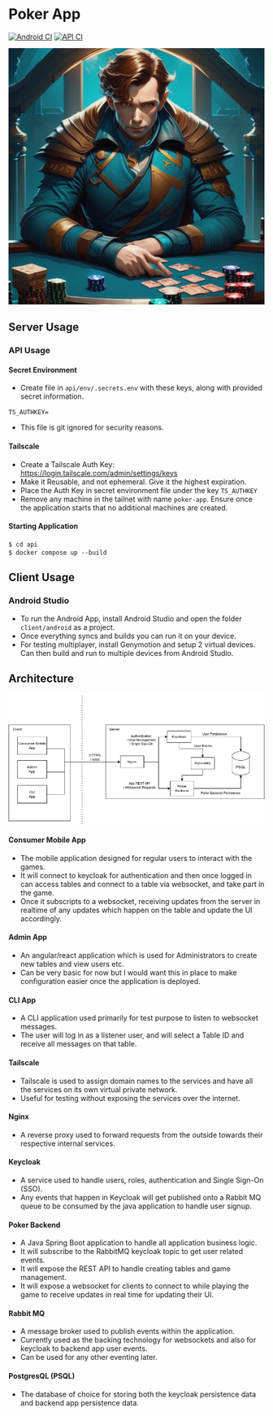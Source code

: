 # Poker App

[![Android CI](https://github.com/thomasbigger584/poker-app/actions/workflows/android.yml/badge.svg)](https://github.com/thomasbigger584/poker-app/actions/workflows/android.yml)
[![API CI](https://github.com/thomasbigger584/poker-app/actions/workflows/api.yml/badge.svg)](https://github.com/thomasbigger584/poker-app/actions/workflows/api.yml)

![logo.png](images/logo.png)

## Server Usage

### API Usage

#### Secret Environment

- Create file in `api/env/.secrets.env` with these keys, along with provided secret information.
```
TS_AUTHKEY=
```
- This file is git ignored for security reasons.

#### Tailscale

- Create a Tailscale Auth Key: https://login.tailscale.com/admin/settings/keys
- Make it Reusable, and not ephemeral. Give it the highest expiration.
- Place the Auth Key in secret environment file under the key `TS_AUTHKEY`
- Remove any machine in the tailnet with name `poker-app`. Ensure once the application starts that no additional
  machines are created.

#### Starting Application

```shell
$ cd api
$ docker compose up --build
```

## Client Usage

### Android Studio

- To run the Android App, install Android Studio and open the folder `client/android` as a project.
- Once everything syncs and builds you can run it on your device.
- For testing multiplayer, install Genymotion and setup 2 virtual devices. Can then build and run to multiple devices
  from Android Studio.

## Architecture

![PokerApp-Architecture.png](images/PokerApp-Architecture.png)

#### Consumer Mobile App

- The mobile application designed for regular users to interact with the games.
- It will connect to keycloak for authentication and then once logged in can access tables and connect to a table via
  websocket, and take part in the game.
- Once it subscripts to a websocket, receiving updates from the server in realtime of any updates which happen on the
  table and update the UI accordingly.

#### Admin App

- An angular/react application which is used for Administrators to create new tables and view users etc.
- Can be very basic for now but I would want this in place to make configuration easier once the application is
  deployed.

#### CLI App

- A CLI application used primarily for test purpose to listen to websocket messages.
- The user will log in as a listener user, and will select a Table ID and receive all messages on that table.

#### Tailscale

- Tailscale is used to assign domain names to the services and have all the services on its own virtual private network.
- Useful for testing without exposing the services over the internet.

#### Nginx

- A reverse proxy used to forward requests from the outside towards their respective internal services.

#### Keycloak

- A service used to handle users, roles, authentication and Single Sign-On (SSO).
- Any events that happen in Keycloak will get published onto a Rabbit MQ queue to be consumed by the java application to
  handle user signup.

#### Poker Backend

- A Java Spring Boot application to handle all application business logic.
- It will subscribe to the RabbitMQ keycloak topic to get user related events.
- It will expose the REST API to handle creating tables and game management.
- It will expose a websocket for clients to connect to while playing the game to receive updates in real time for
  updating their UI.

#### Rabbit MQ

- A message broker used to publish events within the application.
- Currently used as the backing technology for websockets and also for keycloak to backend app user events.
- Can be used for any other eventing later.

#### PostgresQL (PSQL)

- The database of choice for storing both the keycloak persistence data and backend app persistence data.
